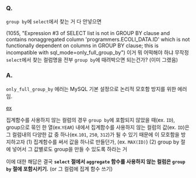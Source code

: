 ### Q.

`group by`에 `select`에서 찾는 거 다 안넣으면

(1055, "Expression #3 of SELECT list is not in GROUP BY clause and contains nonaggregated column 'programmers.ECOLI_DATA.ID' which is not functionally dependent on columns in GROUP BY clause; this is incompatible with sql_mode=only_full_group_by")
이거 뭐 어떡해야 하냐
무작정 `select`에서 찾는 컬럼명을 전부 `group by`에 때려박으면 되는건가? (이미 그랬음)

### A.

`only_full_group_by` 에러는 MySQL 기본 설정으로 논리적 모호함 방지를 위한 에러임.

[ex](//images/group_by.png)

집계함수를 사용하지 않는 컬럼의 경우 `group by`에 포함되지 않았을 때(ex. `ID`),
group으로 묶인 한 열(ex.`YEAR`) 내에서 집계함수를 사용하지 않는 컬럼의 값(ex. `ID`)은 그 컬럼내의 다양한 값 중 하나(ex.`101`, `250`, `312`)가 될 수 있기 때문에 이 모호함을 방지하고자
(1) 집계함수를 써서 값을 하나로 만들던가, (ex. `MAX(ID)`)
(2) group by 절에 넣어서 그 값별로도 group을 만들 수 있도록 하라는 거

이에 대한 해답은 결국
**`select` 절에서 `aggregate` 함수를 사용하지 않는 컬럼은 `group by` 절에 포함시키기.**
(or 그 컬럼에 집계 함수 쓰기)
